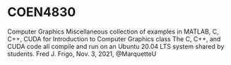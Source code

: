 # COEN4830
Computer Graphics
Miscellaneous collection of examples in MATLAB, C, C++, CUDA for Introduction to Computer Graphics class
The C, C++, and CUDA code all compile and run on an Ubuntu 20.04 LTS system shared by students.
Fred J. Frigo, Nov. 3, 2021, @MarquetteU

